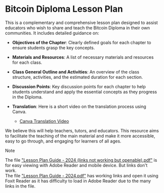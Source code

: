 # Bitcoin Diploma Lesson Plan

This is a complementary and comprehensive lesson plan designed to assist educators who wish to share and teach the Bitcoin Diploma in their own communities. It includes detailed guidance on:

- **Objectives of the Chapter**: Clearly defined goals for each chapter to ensure students grasp the key concepts.
- **Materials and Resources**: A list of necessary materials and resources for each class.
- **Class General Outline and Activities**: An overview of the class structure, activities, and the estimated duration for each section.
- **Discussion Points**: Key discussion points for each chapter to help students understand and apply the essential concepts as they progress in the Diploma.

- **Translation**: Here is a short video on the translation process using Canva.
  - [Canva Translation Video](https://drive.google.com/drive/folders/1xUzzJWuHKw9BtZDBHPJrVHII6dl02nv_?usp=sharing)
    

We believe this will help teachers, tutors, and educators. This resource aims to facilitate the teaching of the main material and make it more accessible, easy to go through, and engaging for learners of all ages.

> [!NOTE]
> The file ["Lesson Plan Guide - 2024 (links not working but openable).pdf"](https://github.com/MyFirstBitcoin/Bitcoin-Diploma-2024/blob/main/Educators%20Lesson%20Plan/Lesson%20Plan%20Guide%20-%202024%20(links%20not%20working%20but%20openable).pdf) is for easy viewing with Adobe Reader and mobile device. But links don't work. <br> The file ["Lesson Plan Guide - 2024.pdf"](https://github.com/MyFirstBitcoin/Bitcoin-Diploma-2024/blob/main/Educators%20Lesson%20Plan/Lesson%20Plan%20Guide%20-%202024.pdf) has working links and open it using Foxit Reader as it has difficulty to load in Adobe Reader due to the many links in the file.
